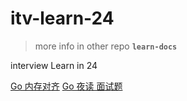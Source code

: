 # itv-learn-24
> more info in other repo **`learn-docs`**

interview Learn in 24


[Go 内存对齐](https://www.ericcai.fun/detail/11)
[Go 夜读 面试题](https://github.com/talkgo/night/tree/master/content/interview)
